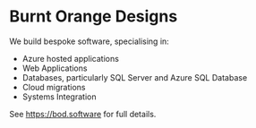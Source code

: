 # Burnt Orange Designs

We build bespoke software, specialising in:

- Azure hosted applications
- Web Applications
- Databases, particularly SQL Server and Azure SQL Database
- Cloud migrations
- Systems Integration

See <a href="https://bod.software" target="_blank_">https://bod.software</a> for full details.